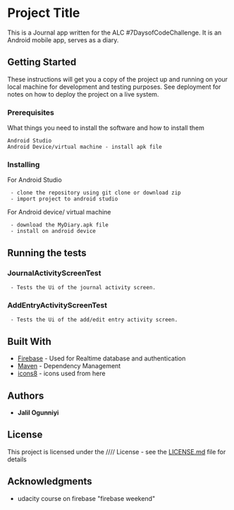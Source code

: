 # Project Title

This is a Journal app written for the ALC #7DaysofCodeChallenge.
It is an Android mobile app, serves as a diary.

## Getting Started

These instructions will get you a copy of the project up and running on your local machine for development and testing purposes. See deployment for notes on how to deploy the project on a live system.

### Prerequisites

What things you need to install the software and how to install them

```
Android Studio 
Android Device/virtual machine - install apk file
```

### Installing

For Android Studio 

```
 - clone the repository using git clone or download zip
 - import project to android studio
```

For Android device/ virtual machine

```
 - download the MyDiary.apk file
 - install on android device
```

## Running the tests

### JournalActivityScreenTest

```
 - Tests the Ui of the journal activity screen.
```

### AddEntryActivityScreenTest

```
 - Tests the Ui of the add/edit entry activity screen.
```

## Built With

* [Firebase](https://firebase.google.com/) - Used for Realtime database and authentication
* [Maven](https://maven.apache.org/) - Dependency Management
* [icons8](https://icons8.com/) - icons used from here


## Authors

* **Jalil Ogunniyi** 

## License

This project is licensed under the //// License - see the [LICENSE.md](LICENSE.md) file for details

## Acknowledgments

* udacity course on firebase "firebase weekend"
